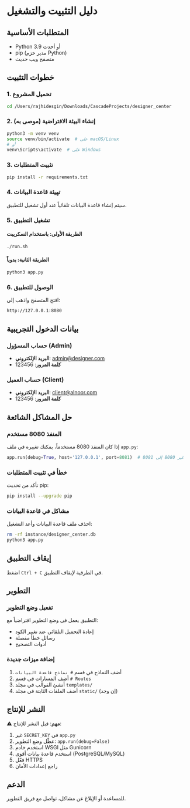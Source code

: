 # دليل التثبيت والتشغيل

## المتطلبات الأساسية

- Python 3.9 أو أحدث
- pip (مدير حزم Python)
- متصفح ويب حديث

## خطوات التثبيت

### 1. تحميل المشروع

```bash
cd /Users/rajhidesgin/Downloads/CascadeProjects/designer_center
```

### 2. إنشاء البيئة الافتراضية (موصى به)

```bash
python3 -m venv venv
source venv/bin/activate  # على macOS/Linux
# أو
venv\Scripts\activate  # على Windows
```

### 3. تثبيت المتطلبات

```bash
pip install -r requirements.txt
```

### 4. تهيئة قاعدة البيانات

سيتم إنشاء قاعدة البيانات تلقائياً عند أول تشغيل للتطبيق.

### 5. تشغيل التطبيق

#### الطريقة الأولى: باستخدام السكريبت
```bash
./run.sh
```

#### الطريقة الثانية: يدوياً
```bash
python3 app.py
```

### 6. الوصول للتطبيق

افتح المتصفح واذهب إلى:
```
http://127.0.0.1:8080
```

## بيانات الدخول التجريبية

### حساب المسؤول (Admin)
- **البريد الإلكتروني**: admin@designer.com
- **كلمة المرور**: 123456

### حساب العميل (Client)
- **البريد الإلكتروني**: client@alnoor.com
- **كلمة المرور**: 123456

## حل المشاكل الشائعة

### المنفذ 8080 مستخدم

إذا كان المنفذ 8080 مستخدماً، يمكنك تغييره في ملف `app.py`:

```python
app.run(debug=True, host='127.0.0.1', port=8081)  # غير 8080 إلى 8081
```

### خطأ في تثبيت المتطلبات

تأكد من تحديث pip:
```bash
pip install --upgrade pip
```

### مشاكل في قاعدة البيانات

احذف ملف قاعدة البيانات وأعد التشغيل:
```bash
rm -rf instance/designer_center.db
python3 app.py
```

## إيقاف التطبيق

اضغط `Ctrl + C` في الطرفية لإيقاف التطبيق.

## التطوير

### تفعيل وضع التطوير

التطبيق يعمل في وضع التطوير افتراضياً مع:
- إعادة التحميل التلقائي عند تغيير الكود
- رسائل خطأ مفصلة
- أدوات التصحيح

### إضافة ميزات جديدة

1. أضف النماذج في قسم `# نماذج قاعدة البيانات`
2. أضف المسارات في قسم `# Routes`
3. أنشئ القوالب في مجلد `templates/`
4. أضف الملفات الثابتة في مجلد `static/` (إن وجد)

## النشر للإنتاج

⚠️ **مهم**: قبل النشر للإنتاج:

1. غير `SECRET_KEY` في `app.py`
2. عطّل وضع التطوير: `app.run(debug=False)`
3. استخدم خادم WSGI مثل Gunicorn
4. استخدم قاعدة بيانات أقوى (PostgreSQL/MySQL)
5. فعّل HTTPS
6. راجع إعدادات الأمان

## الدعم

للمساعدة أو الإبلاغ عن مشاكل، تواصل مع فريق التطوير.
